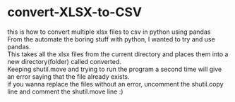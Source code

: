 # convert-XLSX-to-CSV
this is how to convert multiple xlsx files to csv in python using pandas <br /> 
From the automate the boring stuff with python, I wanted to try and use pandas.<br /> 
This takes all the xlsx files from the current directory and places them into a new directory(folder) called converted.<br /> 
Keeping shutil.move and trying to run the program a second time will give an error saying that the file already exists.<br /> 
if you wanna replace the files without an error, uncomment the shutil.copy line and comment the shutil.move line :)

